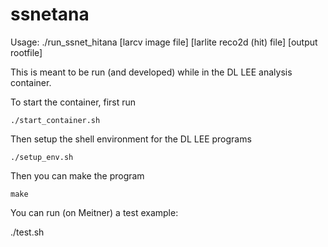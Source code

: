 # ssnetana

Usage: ./run_ssnet_hitana [larcv image file] [larlite reco2d (hit) file] [output rootfile]

This is meant to be run (and developed) while in the DL LEE analysis container.

To start the container, first run

    ./start_container.sh


Then setup the shell environment for the DL LEE programs

    ./setup_env.sh


Then you can make the program

    make

You can run (on Meitner) a test example:

   ./test.sh
